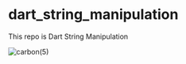 # dart_string_manipulation

This repo is Dart String Manipulation


![carbon(5)](https://user-images.githubusercontent.com/73419211/127362727-3f9ff06d-c757-4e50-ae20-1b228d9fd899.png)

